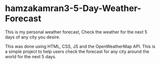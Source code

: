 # hamzakamran3-5-Day-Weather-Forecast
This is my personal weather forecast, Check the weather for the next 5 days of any city you desire. 

This was done using HTML, CSS, JS and the OpenWeatherMap API. This is a simple project to help users check the forecast for any city around the world for the next 5 days.
